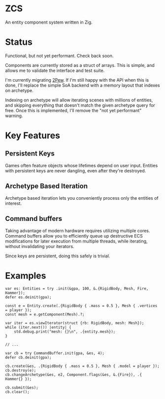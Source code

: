 # ZCS

An entity component system written in Zig.

# Status

Functional, but not yet performant. Check back soon.

Components are currently stored as a struct of arrays. This is simple, and allows me to validate the interface and test suite.

I'm currently migrating [2Pew](https://github.com/masonRemaley/2pew). If I'm still happy with the API when this is done, I'll replace the simple SoA backend with a memory layout that indexes on archetype.

Indexing on archetype will allow iterating scenes with millions of entities, and skipping everything that doesn't match the given archetype query for free. Once this is implemented, I'll remove the "not yet performant" warning.

# Key Features

## Persistent Keys
Games often feature objects whose lifetimes depend on user input. Entities with persistent keys are never dangling, even after they're destroyed.

## Archetype Based Iteration
Archetype based iteration lets you conveniently process only the entities of interest.

## Command buffers
Taking advantage of modern hardware requires utilizing multiple cores. Command buffers allow you to efficiently queue up destructive ECS modifications for later execution from multiple threads, while iterating, without invalidating your iterators.

Since keys are persistent, doing this safely is trivial.

# Examples

```zig
var es: Entities = try .init(&gpa, 100, &.{RigidBody, Mesh, Fire, Hammer});
defer es.deinit(gpa);

const e = Entity.create(.{RigidBody { .mass = 0.5 }, Mesh { .vertices = player });
const mesh = e.getComponent(Mesh).?;

var iter = es.viewIterator(struct {rb: RigidBody, mesh: Mesh});
while (iter.next()) |entity| {
    std.debug.print("mesh: {}\n", .{entity.mesh});
}

// ...

var cb = try CommandBuffer.init(gpa, &es, 4);
defer cb.deinit(gpa);

cb.create(&es, .{RigidBody { .mass = 0.5 }, Mesh { .model = player });
cb.destroy(e);
cb.changeArchetype(&es, e2, Component.flags(&es, &.{Fire}), .{ Hammer{} });

cb.submit(&es);
cb.clear();
```
